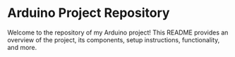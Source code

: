 
# Arduino Project Repository 

Welcome to the repository of my Arduino project! This README provides an overview of the project, its components, setup instructions, functionality, and more.

